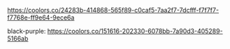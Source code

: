 https://coolors.co/24283b-414868-565f89-c0caf5-7aa2f7-7dcfff-f7f7f7-f7768e-ff9e64-9ece6a

black-purple:
https://coolors.co/151616-202330-6078bb-7a90d3-405289-5166ab
